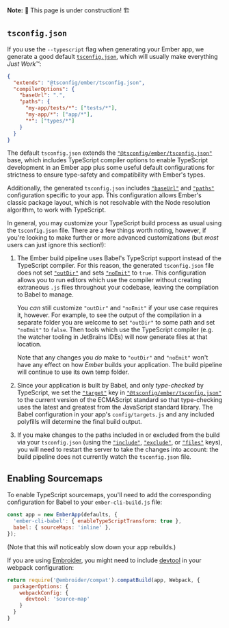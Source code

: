 **Note:** 🚧 This page is under construction! 🏗️

## `tsconfig.json`

If you use the `--typescript` flag when generating your Ember app, we generate a good default [`tsconfig.json`][tsconfig], which will usually make everything _Just Work™_:

```json {data-filename="tsconfig.json"}
{
  "extends": "@tsconfig/ember/tsconfig.json",
  "compilerOptions": {
    "baseUrl": ".",
    "paths": {
      "my-app/tests/*": ["tests/*"],
      "my-app/*": ["app/*"],
      "*": ["types/*"]
    }
  }
}
```

The default `tsconfig.json` extends the [`"@tsconfig/ember/tsconfig.json"`][ember-tsconfig] base, which includes TypeScript compiler options to enable TypeScript development in an Ember app plus some useful default configurations for strictness to ensure type-safety and compatibility with Ember's types.

Additionally, the generated `tsconfig.json` includes [`"baseUrl"`][tsconfig-baseUrl] and [`"paths"`][tsconfig-paths] configuration specific to your app. This configuration allows Ember's classic package layout, which is not resolvable with the Node resolution algorithm, to work with TypeScript.

In general, you may customize your TypeScript build process as usual using the `tsconfig.json` file. There are a few things worth noting, however, if you're looking to make further or more advanced customizations (but _most_ users can just ignore this section!):

1. The Ember build pipeline uses Babel's TypeScript support instead of the TypeScript compiler. For this reason, the generated `tsconfig.json` file does not set [`"outDir"`][tsconfig-outDir] and sets [`"noEmit"`][tsconfig-noEmit] to `true`. This configuration allows you to run editors which use the compiler without creating extraneous `.js` files throughout your codebase, leaving the compilation to Babel to manage.

   You _can_ still customize `"outDir"` and `"noEmit"` if your use case requires it, however. For example, to see the output of the compilation in a separate folder you are welcome to set `"outDir"` to some path and set `"noEmit"` to `false`. Then tools which use the TypeScript compiler (e.g. the watcher tooling in JetBrains IDEs) will now generate files at that location.

   Note that any changes you _do_ make to `"outDir"` and `"noEmit"` won't have any effect on how _Ember_ builds your application. The build pipeline will continue to use its own temp folder.

1. Since your application is built by Babel, and only _type-checked_ by TypeScript, we set the [`"target"`][tsconfig-target] key in [`"@tsconfig/ember/tsconfig.json"`][ember-tsconfig] to the current version of the ECMAScript standard so that type-checking uses the latest and greatest from the JavaScript standard library. The Babel configuration in your app's `config/targets.js` and any included polyfills will determine the final build output.

1. If you make changes to the paths included in or excluded from the build via your `tsconfig.json` (using the [`"include"`][tsconfig-include], [`"exclude"`][tsconfig-exclude], or [`"files"`][tsconfig-files] keys), you will need to restart the server to take the changes into account: the build pipeline does not currently watch the `tsconfig.json` file.

## Enabling Sourcemaps

To enable TypeScript sourcemaps, you'll need to add the corresponding configuration for Babel to your `ember-cli-build.js` file:

```javascript {data-filename="ember-cli-build.js" data-diff="+3"}
const app = new EmberApp(defaults, {
  'ember-cli-babel': { enableTypeScriptTransform: true },
  babel: { sourceMaps: 'inline' },
});
```

(Note that this _will_ noticeably slow down your app rebuilds.)

If you are using [Embroider], you might need to include [devtool] in your webpack configuration:

```javascript {data-filename="ember-cli-build.js" data-diff="+4"}
return require('@embroider/compat').compatBuild(app, Webpack, {
  packagerOptions: {
    webpackConfig: {
      devtool: 'source-map'
    }
  }
}
```

[devtool]: https://webpack.js.org/configuration/devtool/
[ember-tsconfig]: https://www.npmjs.com/package/@tsconfig/ember
[embroider]: https://github.com/embroider-build/embroider
[tsconfig-baseUrl]: https://www.typescriptlang.org/tsconfig#baseUrl
[tsconfig-exclude]: https://www.typescriptlang.org/tsconfig#exclude
[tsconfig-files]: https://www.typescriptlang.org/tsconfig#files
[tsconfig-include]: https://www.typescriptlang.org/tsconfig#include
[tsconfig-noEmit]: https://www.typescriptlang.org/tsconfig#noEmit
[tsconfig-outDir]: https://www.typescriptlang.org/tsconfig#outDir
[tsconfig-paths]: https://www.typescriptlang.org/tsconfig#paths
[tsconfig-target]: https://www.typescriptlang.org/tsconfig#target
[tsconfig]: https://www.typescriptlang.org/docs/handbook/tsconfig-json.html
